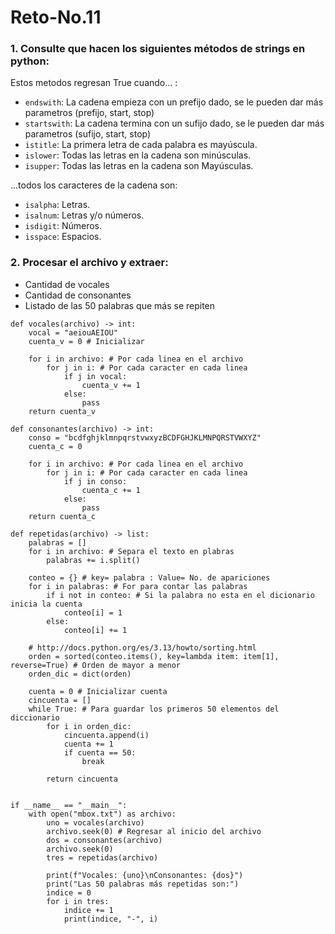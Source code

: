 # Reto-No.11
### 1. Consulte que hacen los siguientes métodos de strings en python:  
Estos metodos regresan True cuando... :  
- ```endswith```: La cadena empieza con un prefijo dado, se le pueden dar más parametros (prefijo, start, stop)
- ```startswith```: La cadena termina con un sufijo dado, se le pueden dar más parametros (sufijo, start, stop)
- ```istitle```: La primera letra de cada palabra es mayúscula.  
- ```islower```: Todas las letras en la cadena son minúsculas.  
- ```isupper```: Todas las letras en la cadena son Mayúsculas.  

...todos los caracteres de la cadena son:
- ```isalpha```: Letras.  
- ```isalnum```: Letras y/o números.  
- ```isdigit```: Números.  
- ```isspace```: Espacios.  

### 2. Procesar el archivo y extraer:
- Cantidad de vocales  
- Cantidad de consonantes  
- Listado de las 50 palabras que más se repiten

```
def vocales(archivo) -> int:
    vocal = "aeiouAEIOU"
    cuenta_v = 0 # Inicializar

    for i in archivo: # Por cada linea en el archivo
        for j in i: # Por cada caracter en cada linea
            if j in vocal:
                cuenta_v += 1
            else:
                pass
    return cuenta_v

def consonantes(archivo) -> int:
    conso = "bcdfghjklmnpqrstvwxyzBCDFGHJKLMNPQRSTVWXYZ"
    cuenta_c = 0

    for i in archivo: # Por cada linea en el archivo
        for j in i: # Por cada caracter en cada linea
            if j in conso:
                cuenta_c += 1
            else:
                pass
    return cuenta_c

def repetidas(archivo) -> list:
    palabras = []
    for i in archivo: # Separa el texto en plabras
        palabras += i.split()

    conteo = {} # key= palabra : Value= No. de apariciones
    for i in palabras: # For para contar las palabras
        if i not in conteo: # Si la palabra no esta en el dicionario inicia la cuenta
            conteo[i] = 1
        else:
            conteo[i] += 1

    # http://docs.python.org/es/3.13/howto/sorting.html
    orden = sorted(conteo.items(), key=lambda item: item[1], reverse=True) # Orden de mayor a menor
    orden_dic = dict(orden)

    cuenta = 0 # Inicializar cuenta
    cincuenta = []
    while True: # Para guardar los primeros 50 elementos del diccionario
        for i in orden_dic:
            cincuenta.append(i)
            cuenta += 1
            if cuenta == 50:
                break
        
        return cincuenta


if __name__ == "__main__":
    with open("mbox.txt") as archivo:
        uno = vocales(archivo)
        archivo.seek(0) # Regresar al inicio del archivo
        dos = consonantes(archivo)
        archivo.seek(0)
        tres = repetidas(archivo)

        print(f"Vocales: {uno}\nConsonantes: {dos}")
        print("Las 50 palabras más repetidas son:")
        indice = 0
        for i in tres:
            indice += 1
            print(indice, "-", i)
```
